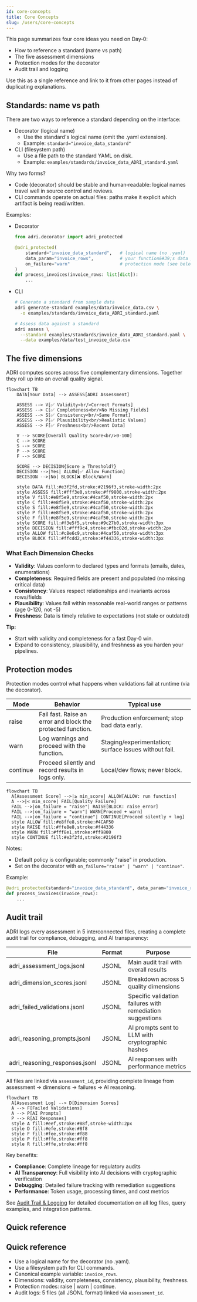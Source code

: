 ```yaml
---
id: core-concepts
title: Core Concepts
slug: /users/core-concepts
---
```


This page summarizes four core ideas you need on Day‑0:
- How to reference a standard (name vs path)
- The five assessment dimensions
- Protection modes for the decorator
- Audit trail and logging

Use this as a single reference and link to it from other pages instead of duplicating explanations.

## Standards: name vs path

There are two ways to reference a standard depending on the interface:

- Decorator (logical name)
  - Use the standard&#39;s logical name (omit the .yaml extension).
  - Example: `standard="invoice_data_standard"`
- CLI (filesystem path)
  - Use a file path to the standard YAML on disk.
  - Example: `examples/standards/invoice_data_ADRI_standard.yaml`

Why two forms?
- Code (decorator) should be stable and human‑readable: logical names travel well in source control and reviews.
- CLI commands operate on actual files: paths make it explicit which artifact is being read/written.

Examples:
- Decorator
  ```python
  from adri.decorator import adri_protected

  @adri_protected(
      standard="invoice_data_standard",   # logical name (no .yaml)
      data_param="invoice_rows",          # your function&#39;s data parameter
      on_failure="warn"                   # protection mode (see below)
  )
  def process_invoices(invoice_rows: list[dict]):
      ...
  ```
- CLI
  ```bash
  # Generate a standard from sample data
  adri generate-standard examples/data/invoice_data.csv \
    -o examples/standards/invoice_data_ADRI_standard.yaml

  # Assess data against a standard
  adri assess \
    --standard examples/standards/invoice_data_ADRI_standard.yaml \
    --data examples/data/test_invoice_data.csv
  ```

## The five dimensions

ADRI computes scores across five complementary dimensions. Together they roll up into an overall quality signal.

```mermaid
flowchart TB
    DATA[Your Data] --> ASSESS[ADRI Assessment]

    ASSESS --> V[✅ Validity<br/>Correct Formats]
    ASSESS --> C[✅ Completeness<br/>No Missing Fields]
    ASSESS --> S[✅ Consistency<br/>Same Format]
    ASSESS --> P[✅ Plausibility<br/>Realistic Values]
    ASSESS --> F[✅ Freshness<br/>Recent Data]

    V --> SCORE[Overall Quality Score<br/>0-100]
    C --> SCORE
    S --> SCORE
    P --> SCORE
    F --> SCORE

    SCORE --> DECISION{Score ≥ Threshold?}
    DECISION -->|Yes| ALLOW[✅ Allow Function]
    DECISION -->|No| BLOCK[❌ Block/Warn]

    style DATA fill:#e3f2fd,stroke:#2196f3,stroke-width:2px
    style ASSESS fill:#fff3e0,stroke:#ff9800,stroke-width:2px
    style V fill:#e8f5e9,stroke:#4caf50,stroke-width:2px
    style C fill:#e8f5e9,stroke:#4caf50,stroke-width:2px
    style S fill:#e8f5e9,stroke:#4caf50,stroke-width:2px
    style P fill:#e8f5e9,stroke:#4caf50,stroke-width:2px
    style F fill:#e8f5e9,stroke:#4caf50,stroke-width:2px
    style SCORE fill:#f3e5f5,stroke:#9c27b0,stroke-width:3px
    style DECISION fill:#fff9c4,stroke:#fbc02d,stroke-width:2px
    style ALLOW fill:#c8e6c9,stroke:#4caf50,stroke-width:3px
    style BLOCK fill:#ffcdd2,stroke:#f44336,stroke-width:3px
```

### What Each Dimension Checks

- **Validity**: Values conform to declared types and formats (emails, dates, enumerations)
- **Completeness**: Required fields are present and populated (no missing critical data)
- **Consistency**: Values respect relationships and invariants across rows/fields
- **Plausibility**: Values fall within reasonable real-world ranges or patterns (age 0-120, not -5)
- **Freshness**: Data is timely relative to expectations (not stale or outdated)

**Tip:**
- Start with validity and completeness for a fast Day‑0 win.
- Expand to consistency, plausibility, and freshness as you harden your pipelines.

## Protection modes

Protection modes control what happens when validations fail at runtime (via the decorator).

| Mode     | Behavior                                                                 | Typical use                                           |
|----------|---------------------------------------------------------------------------|-------------------------------------------------------|
| raise    | Fail fast. Raise an error and block the protected function.               | Production enforcement; stop bad data early.          |
| warn     | Log warnings and proceed with the function.                               | Staging/experimentation; surface issues without fail. |
| continue | Proceed silently and record results in logs only.                         | Local/dev flows; never block.                         |

```mermaid
flowchart TB
  A[Assessment Score] -->|≥ min_score| ALLOW[ALLOW: run function]
  A -->|< min_score| FAIL[Quality Failure]
  FAIL -->|on_failure = "raise"| RAISE[BLOCK: raise error]
  FAIL -->|on_failure = "warn"| WARN[Proceed + warn]
  FAIL -->|on_failure = "continue"| CONTINUE[Proceed silently + log]
  style ALLOW fill:#e8ffe8,stroke:#4CAF50
  style RAISE fill:#ffe8e8,stroke:#f44336
  style WARN fill:#fff8e1,stroke:#ff9800
  style CONTINUE fill:#e3f2fd,stroke:#2196f3
```

Notes:
- Default policy is configurable; commonly "raise" in production.
- Set on the decorator with `on_failure="raise" | "warn" | "continue"`.

Example:
```python
@adri_protected(standard="invoice_data_standard", data_param="invoice_rows", on_failure="raise")
def process_invoices(invoice_rows):
    ...
```

## Audit trail

ADRI logs every assessment in 5 interconnected files, creating a complete audit trail for compliance, debugging, and AI transparency:

| File | Format | Purpose |
|------|--------|---------|
| adri_assessment_logs.jsonl | JSONL | Main audit trail with overall results |
| adri_dimension_scores.jsonl | JSONL | Breakdown across 5 quality dimensions |
| adri_failed_validations.jsonl | JSONL | Specific validation failures with remediation suggestions |
| adri_reasoning_prompts.jsonl | JSONL | AI prompts sent to LLM with cryptographic hashes |
| adri_reasoning_responses.jsonl | JSONL | AI responses with performance metrics |

All files are linked via `assessment_id`, providing complete lineage from assessment → dimensions → failures → AI reasoning.

```mermaid
flowchart TB
  A[Assessment Log] --> D[Dimension Scores]
  A --> F[Failed Validations]
  A --> P[AI Prompts]
  P --> R[AI Responses]
  style A fill:#eef,stroke:#88f,stroke-width:2px
  style D fill:#efe,stroke:#8f8
  style F fill:#fee,stroke:#f88
  style P fill:#ffe,stroke:#ff8
  style R fill:#ffe,stroke:#ff8
```

Key benefits:
- **Compliance**: Complete lineage for regulatory audits
- **AI Transparency**: Full visibility into AI decisions with cryptographic verification
- **Debugging**: Detailed failure tracking with remediation suggestions
- **Performance**: Token usage, processing times, and cost metrics

See [Audit Trail & Logging](audit-and-logging.md) for detailed documentation on all log files, query examples, and integration patterns.

## Quick reference
## Quick reference

- Use a logical name for the decorator (no .yaml).
- Use a filesystem path for CLI commands.
- Canonical example variable: `invoice_rows`.
- Dimensions: validity, completeness, consistency, plausibility, freshness.
- Protection modes: raise | warn | continue.
- Audit logs: 5 files (all JSONL format) linked via `assessment_id`.
